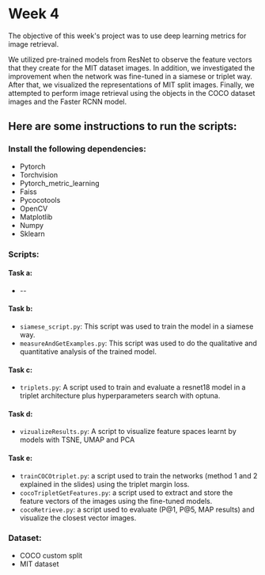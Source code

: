 # Week 4

The objective of this week's project was to use deep learning metrics for image retrieval.

We utilized pre-trained models from ResNet to observe the feature vectors that they create for the MIT dataset images. In addition, we investigated the improvement when the network was fine-tuned in a siamese or triplet way. After that, we visualized the representations of MIT split images. Finally, we attempted to perform image retrieval using the objects in the COCO dataset images and the Faster RCNN model.

## Here are some instructions to run the scripts:
### Install the following dependencies:
* Pytorch
* Torchvision
* Pytorch_metric_learning
* Faiss
* Pycocotools
* OpenCV
* Matplotlib
* Numpy
* Sklearn

### Scripts:
#### Task a:
* --

#### Task b:
* ``siamese_script.py``: This script was used to train the model in a siamese way.
* ``measureAndGetExamples.py``: This script was used to do the qualitative and quantitative analysis of the trained model.

#### Task c:
* ``triplets.py``: A script used to train and evaluate a resnet18 model in a triplet architecture plus hyperparameters search with optuna.  

#### Task d:
* ``vizualizeResults.py``: A script to visualize feature spaces learnt by models with TSNE, UMAP and PCA
#### Task e:
* ``trainCOCOtriplet.py``: a script used to train the networks (method 1 and 2 explained in the slides) using the triplet margin loss.
* ``cocoTripletGetFeatures.py``: a script used to extract and store the feature vectors of the images using the fine-tuned models.
* ``cocoRetrieve.py``: a script used to evaluate (P@1, P@5, MAP results) and visualize the closest vector images.
### Dataset:
* COCO custom split
* MIT dataset

